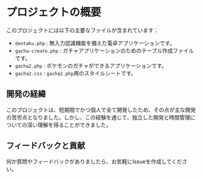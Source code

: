 # プロジェクトの概要

このプロジェクトには以下の主要なファイルが含まれています：

- `dentaku.php` : 無入力認識機能を備えた電卓アプリケーションです。
- `gacha-create.php` : ガチャアプリケーションのためのテーブル作成ファイルです。
- `gacha2.php` : ポケモンのガチャができるアプリケーションです。
- `gacha2.css` : `gacha2.php`用のスタイルシートです。

## 開発の経緯

このプロジェクトは、短期間でかつ個人で全て開発したため、その点が主な開発の苦労点となりました。しかし、この経験を通じて、独立した開発と時間管理についての深い理解を得ることができました。

## フィードバックと貢献

何か質問やフィードバックがありましたら、お気軽にIssueを作成してください。
